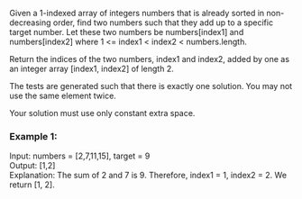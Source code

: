 Given a 1-indexed array of integers numbers that is already sorted in non-decreasing order, find two numbers such that they add up to a specific target number. Let these two numbers be numbers[index1] and numbers[index2] where 1 <= index1 < index2 < numbers.length.<br/>

Return the indices of the two numbers, index1 and index2, added by one as an integer array [index1, index2] of length 2.<br/>

The tests are generated such that there is exactly one solution. You may not use the same element twice.<br/>

Your solution must use only constant extra space.<br/>

 

### Example 1:

Input: numbers = [2,7,11,15], target = 9<br/>
Output: [1,2]<br/>
Explanation: The sum of 2 and 7 is 9. Therefore, index1 = 1, index2 = 2. We return [1, 2].<br/>